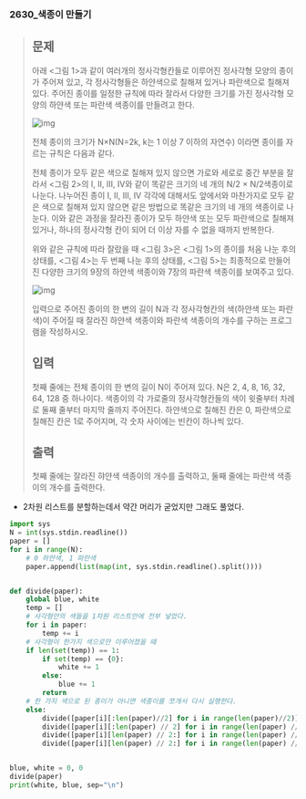 ### 2630_색종이 만들기

> ## 문제
>
> 아래 <그림 1>과 같이 여러개의 정사각형칸들로 이루어진 정사각형 모양의 종이가 주어져 있고, 각 정사각형들은 하얀색으로 칠해져 있거나 파란색으로 칠해져 있다. 주어진 종이를 일정한 규칙에 따라 잘라서 다양한 크기를 가진 정사각형 모양의 하얀색 또는 파란색 색종이를 만들려고 한다.
>
> ![img](https://www.acmicpc.net/upload/images/bwxBxc7ghGOedQfiT3p94KYj1y9aLR.png)
>
> 전체 종이의 크기가 N×N(N=2k, k는 1 이상 7 이하의 자연수) 이라면 종이를 자르는 규칙은 다음과 같다.
>
> 전체 종이가 모두 같은 색으로 칠해져 있지 않으면 가로와 세로로 중간 부분을 잘라서 <그림 2>의 I, II, III, IV와 같이 똑같은 크기의 네 개의 N/2 × N/2색종이로 나눈다. 나누어진 종이 I, II, III, IV 각각에 대해서도 앞에서와 마찬가지로 모두 같은 색으로 칠해져 있지 않으면 같은 방법으로 똑같은 크기의 네 개의 색종이로 나눈다. 이와 같은 과정을 잘라진 종이가 모두 하얀색 또는 모두 파란색으로 칠해져 있거나, 하나의 정사각형 칸이 되어 더 이상 자를 수 없을 때까지 반복한다.
>
> 위와 같은 규칙에 따라 잘랐을 때 <그림 3>은 <그림 1>의 종이를 처음 나눈 후의 상태를, <그림 4>는 두 번째 나눈 후의 상태를, <그림 5>는 최종적으로 만들어진 다양한 크기의 9장의 하얀색 색종이와 7장의 파란색 색종이를 보여주고 있다.
>
> ![img](https://www.acmicpc.net/upload/images/VHJpKWQDv.png)
>
> 입력으로 주어진 종이의 한 변의 길이 N과 각 정사각형칸의 색(하얀색 또는 파란색)이 주어질 때 잘라진 하얀색 색종이와 파란색 색종이의 개수를 구하는 프로그램을 작성하시오.
>
> ## 입력
>
> 첫째 줄에는 전체 종이의 한 변의 길이 N이 주어져 있다. N은 2, 4, 8, 16, 32, 64, 128 중 하나이다. 색종이의 각 가로줄의 정사각형칸들의 색이 윗줄부터 차례로 둘째 줄부터 마지막 줄까지 주어진다. 하얀색으로 칠해진 칸은 0, 파란색으로 칠해진 칸은 1로 주어지며, 각 숫자 사이에는 빈칸이 하나씩 있다.
>
> ## 출력
>
> 첫째 줄에는 잘라진 햐얀색 색종이의 개수를 출력하고, 둘째 줄에는 파란색 색종이의 개수를 출력한다.





- 2차원 리스트를 분할하는데서 약간 머리가 굳었지만 그래도 풀었다.

```python
import sys
N = int(sys.stdin.readline())
paper = []
for i in range(N):
    # 0 하얀색, 1 파란색
    paper.append(list(map(int, sys.stdin.readline().split())))


def divide(paper):
    global blue, white
    temp = []
    # 사각형안의 색들을 1차원 리스트안에 전부 넣었다.
    for i in paper:
        temp += i
    # 사각형이 한가지 색으로만 이루어졌을 때
    if len(set(temp)) == 1:
        if set(temp) == {0}:
            white += 1
        else:
            blue += 1
        return
    # 한 가지 색으로 된 종이가 아니면 색종이를 쪼개서 다시 실행한다.
    else:
        divide([paper[i][:len(paper)//2] for i in range(len(paper)//2)])
        divide([paper[i][:len(paper) // 2] for i in range(len(paper) // 2, len(paper))])
        divide([paper[i][len(paper) // 2:] for i in range(len(paper) // 2)])
        divide([paper[i][len(paper) // 2:] for i in range(len(paper) // 2, len(paper))])


blue, white = 0, 0
divide(paper)
print(white, blue, sep="\n")
```

